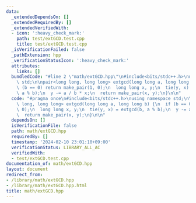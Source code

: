 ```yaml
---
data:
  _extendedDependsOn: []
  _extendedRequiredBy: []
  _extendedVerifiedWith:
  - icon: ':heavy_check_mark:'
    path: test/extGCD.test.cpp
    title: test/extGCD.test.cpp
  _isVerificationFailed: false
  _pathExtension: hpp
  _verificationStatusIcon: ':heavy_check_mark:'
  attributes:
    links: []
  bundledCode: "#line 2 \"math/extGCD.hpp\"\n#include<bits/stdc++.h>\nusing namespace\
    \ std;\n\npair<long long, long long> extgcd(long long a, long long b) {\n  if\
    \ (b == 0) return make_pair(1, 0);\n  long long x, y;\n  tie(y, x) = extgcd(b,\
    \ a % b);\n  y -= a / b * x;\n  return make_pair(x, y);\n}\n\n"
  code: "#pragma once\n#include<bits/stdc++.h>\nusing namespace std;\n\npair<long\
    \ long, long long> extgcd(long long a, long long b) {\n  if (b == 0) return make_pair(1,\
    \ 0);\n  long long x, y;\n  tie(y, x) = extgcd(b, a % b);\n  y -= a / b * x;\n\
    \  return make_pair(x, y);\n}\n\n"
  dependsOn: []
  isVerificationFile: false
  path: math/extGCD.hpp
  requiredBy: []
  timestamp: '2024-02-10 23:01:10+09:00'
  verificationStatus: LIBRARY_ALL_AC
  verifiedWith:
  - test/extGCD.test.cpp
documentation_of: math/extGCD.hpp
layout: document
redirect_from:
- /library/math/extGCD.hpp
- /library/math/extGCD.hpp.html
title: math/extGCD.hpp
---
```

